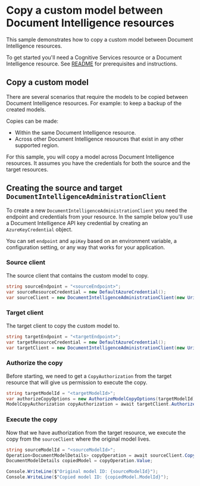 # Copy a custom model between Document Intelligence resources

This sample demonstrates how to copy a custom model between Document Intelligence resources.

To get started you'll need a Cognitive Services resource or a Document Intelligence resource. See [README][README] for prerequisites and instructions.

## Copy a custom model

There are several scenarios that require the models to be copied between Document Intelligence resources. For example: to keep a backup of the created models.

Copies can be made:
- Within the same Document Intelligence resource.
- Across other Document Intelligence resources that exist in any other supported region.

For this sample, you will copy a model across Document Intelligence resources. It assumes you have the credentials for both the source and the target resources.

## Creating the source and target `DocumentIntelligenceAdministrationClient`

To create a new `DocumentIntelligenceAdministrationClient` you need the endpoint and credentials from your resource. In the sample below you'll use a Document Intelligence API key credential by creating an `AzureKeyCredential` object.

You can set `endpoint` and `apiKey` based on an environment variable, a configuration setting, or any way that works for your application.

### Source client

The source client that contains the custom model to copy.

```C# Snippet:DocumentIntelligenceSampleCreateCopySourceClient
string sourceEndpoint = "<sourceEndpoint>";
var sourceResourceCredential = new DefaultAzureCredential();
var sourceClient = new DocumentIntelligenceAdministrationClient(new Uri(sourceEndpoint), sourceResourceCredential);
```

### Target client

The target client to copy the custom model to.

```C# Snippet:DocumentIntelligenceSampleCreateCopyTargetClient
string targetEndpoint = "<targetEndpoint>";
var targetResourceCredential = new DefaultAzureCredential();
var targetClient = new DocumentIntelligenceAdministrationClient(new Uri(targetEndpoint), targetResourceCredential);
```

### Authorize the copy

Before starting, we need to get a `CopyAuthorization` from the target resource that will give us permission to execute the copy.
```C# Snippet:DocumentIntelligenceSampleGetCopyAuthorization
string targetModelId = "<targetModelId>";
var authorizeCopyOptions = new AuthorizeModelCopyOptions(targetModelId);
ModelCopyAuthorization copyAuthorization = await targetClient.AuthorizeModelCopyAsync(authorizeCopyOptions);
```

### Execute the copy

Now that we have authorization from the target resource, we execute the copy from the `sourceClient` where the original model lives.

```C# Snippet:DocumentIntelligenceSampleCreateCopyModel
string sourceModelId = "<sourceModelId>";
Operation<DocumentModelDetails> copyOperation = await sourceClient.CopyModelToAsync(WaitUntil.Completed, sourceModelId, copyAuthorization);
DocumentModelDetails copiedModel = copyOperation.Value;

Console.WriteLine($"Original model ID: {sourceModelId}");
Console.WriteLine($"Copied model ID: {copiedModel.ModelId}");
```

[README]: https://github.com/Azure/azure-sdk-for-net/tree/main/sdk/documentintelligence/Azure.AI.DocumentIntelligence#getting-started
